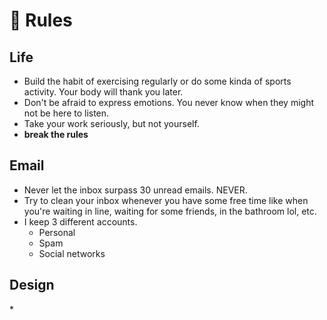 # 📜 Rules

## Life

* Build the habit of exercising regularly or do some kinda of sports activity. Your body will thank you later.
* Don't be afraid to express emotions. You never know when they might not be here to listen.
* Take your work seriously, but not yourself.
* **break the rules**

## Email

* Never let the inbox surpass 30 unread emails. NEVER.
* Try to clean your inbox whenever you have some free time like when you're waiting in line, waiting for some friends, in the bathroom lol, etc.
* I keep 3 different accounts.
  * Personal
  * Spam
  * Social networks

## Design

\*

